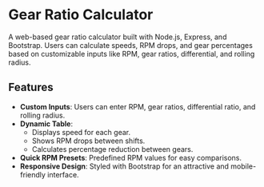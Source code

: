 # Gear Ratio Calculator
A web-based gear ratio calculator built with Node.js, Express, and Bootstrap. Users can calculate speeds, RPM drops, and gear percentages based on customizable inputs like RPM, gear ratios, differential, and rolling radius.

## Features

- **Custom Inputs**: Users can enter RPM, gear ratios, differential ratio, and rolling radius.
- **Dynamic Table**:
  - Displays speed for each gear.
  - Shows RPM drops between shifts.
  - Calculates percentage reduction between gears.
- **Quick RPM Presets**: Predefined RPM values for easy comparisons.
- **Responsive Design**: Styled with Bootstrap for an attractive and mobile-friendly interface.
